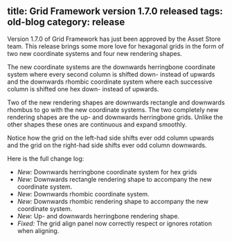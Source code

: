 title: Grid Framework version 1.7.0 released
tags: old-blog
category: release
---

Version 1.7.0 of Grid Framework has just been approved by the Asset Store team.
This release brings some more love for hexagonal grids in the form of two new
coordinate systems and four new rendering shapes.

The new coordinate systems are the downwards herringbone coordinate system
where every second column is shifted down- instead of upwards and the downwards
rhombic coordinate system where each successive column is shifted one hex down-
instead of upwards.

Two of the new rendering shapes are downwards rectangle and downwards rhombus
to go with the new coordinate systems. The two completely new rendering shapes
are the up- and downwards herringbone grids. Unlike the other shapes these ones
are continuous and expand smoothly.

Notice how the grid on the left-had side shifts ever odd column upwards and the
grid on the right-had side shifts ever odd column downwards.

Here is the full change log:

- *New:* Downwards herringbone coordinate system for hex grids
- *New:* Downwards rectangle rendering shape to accompany the new coordinate system.
- *New:* Downwards rhombic coordinate system.
- *New:* Downwards rhombic rendering shape to accompany the new coordinate system.
- *New:* Up- and downwards herringbone rendering shape.
- *Fixed:* The grid align panel now correctly respect or ignores rotation when aligning.
